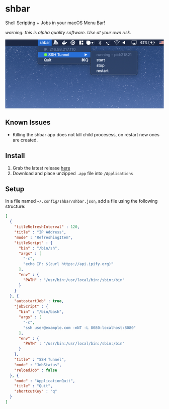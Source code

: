 # shbar
Shell Scripting + Jobs in your macOS Menu Bar!

_warning: this is alpha quality software. Use at your own risk._

![example screenshot](screenshots/demo.png)

## Known Issues
- Killing the shbar app does not kill child procesess, on restart new ones are created.

## Install
1. Grab the latest release [here](https://github.com/richinfante/shbar/releases)
2. Download and place unzipped `.app` file into `/Applications`

## Setup
In a file named `~/.config/shbar/shbar.json`, add a file using the following structure:

```json
[
  {
    "titleRefreshInterval" : 120,
    "title" : "IP Address",
    "mode" : "RefreshingItem",
    "titleScript" : {
      "bin" : "/bin/sh",
      "args" : [
        "-c",
        "echo IP: $(curl https://api.ipify.org)"
      ],
      "env" : {
        "PATH" : "/usr/bin:/usr/local/bin:/sbin:/bin"
      }
    }
  }, {
    "autostartJob" : true,
    "jobScript" : {
      "bin" : "/bin/bash",
      "args" : [
        "-c",
        "ssh user@example.com -nNT -L 8080:localhost:8080"
      ],
      "env" : {
        "PATH" : "/usr/bin:/usr/local/bin:/sbin:/bin"
      }
    },
    "title" : "SSH Tunnel",
    "mode" : "JobStatus",
    "reloadJob" : false
  }, {
    "mode" : "ApplicationQuit",
    "title" : "Quit",
    "shortcutKey" : "q"
  }
]

```
